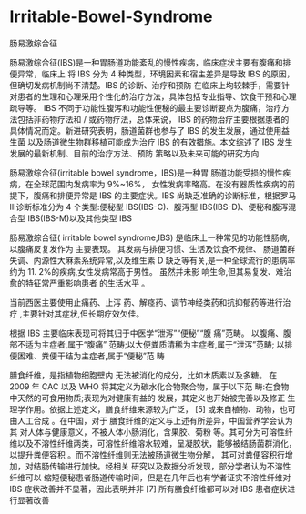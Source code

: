 # Irritable-Bowel-Syndrome
肠易激综合征


肠易激综合征(IBS)是一种胃肠道功能紊乱的慢性疾病，临床症状主要有腹痛和排便异常，临床上 将 IBS 分为 4 种类型，环境因素和宿主差异是导致 IBS 的原因，但确切发病机制尚不清楚。IBS 的诊断、治疗和预防 在临床上均较棘手，需要针对患者的生理和心理采用个性化的治疗方法，具体包括专业指导、饮食干预和心理疏导等。 IBS 不同于功能性腹泻和功能性便秘的最主要诊断要点为腹痛，治疗方法包括非药物疗法和 / 或药物疗法，总体来说， IBS 的药物治疗主要根据患者的具体情况而定。新进研究表明，肠道菌群也参与了 IBS 的发生发展，通过使用益生菌 以及肠道微生物群移植可能成为治疗 IBS 的有效措施。本文综述了 IBS 发生发展的最新机制、目前的治疗方法、预防 策略以及未来可能的研究方向

肠易激综合征(irritable bowel syndrome，IBS)是一种胃 肠道功能受损的慢性疾病，在全球范围内发病率为 9%~16%，
女性发病率略高。在没有器质性疾病的前提下，腹痛和排便异常是 IBS 的主要症状。IBS 尚缺乏准确的诊断标准，根据罗马III诊断标准分为 4 个类型:便秘型 IBS(IBS-C)、腹泻型 IBS(IBS-D)、便秘和腹泻混合型 IBS(IBS-M)以及其他类型 IBS

肠易激综合征( irritable bowel syndrome,IBS) 是临床上一种常见的功能性肠病,以腹痛反复发作为 主要表现。 其发病与排便习惯、生活及饮食不规律、 肠道菌群失调、内源性大麻素系统异常,以及维生素 D 缺乏等有关,是一种全球流行的患病率约为 11. 2%的疾病,女性发病常高于男性。 虽然并未影 响生命,但其易复发、难治愈的特征常严重影响患者 的生活水平 。 

当前西医主要使用止痛药、止泻 药、解痉药、调节神经类药和抗抑郁药等进行治 疗 ,主要针对其症状,但长期疗效欠佳。 

根据 IBS 主要临床表现可将其归于中医学“泄泻”“便秘”“腹 痛”范畴。 
以腹痛、腹部不适为主症者,属于“腹痛” 范畴;以大便粪质清稀为主症者,属于“泄泻”范畴; 以排便困难、粪便干结为主症者,属于“便秘”范 畴



膳食纤维，是指植物细胞壁内 无法被消化的成分，比如木质素以及多糖。
在 2009 年 CAC 以及 WHO 将其定义为碳水化合物聚合物，属于以下范 畴:在食物中天然的可食用物质;表现为对健康有益的 发展，其定义也开始被完善以及修正 生理学作用。依据上述定义，膳食纤维来源较为广泛， [5] 或来自植物、动物，也可由人工合成 。在中国，对于 膳食纤维的定义与上述有所差异，中国营养学会认为其 对人体与健康意义，不被人体小肠消化，含果胶、菊粉 等。其可分为可溶性纤维以及不溶性纤维两类，可溶性纤维溶水较难，呈凝胶状，能够被结肠菌群消化，以提升粪便容积 。而不溶性纤维则无法被肠道微生物分解， 其可对粪便容积行增加，对结肠传输进行加快。经相关 研究以及数据分析发现，部分学者认为不溶性纤维可以 缩短便秘患者肠道传输时间，但是在几年后也有学者证实不溶性纤维对 IBS 症状改善并不显著，因此表明并非 [7] 所有膳食纤维都可以对 IBS 患者症状进行显著改善
